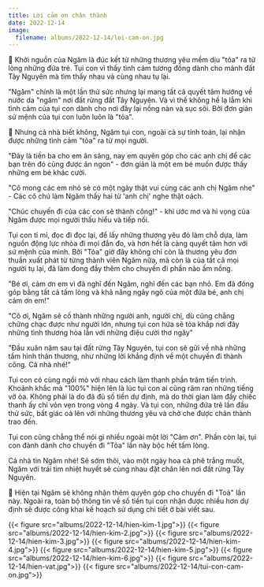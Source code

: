 ```yaml
---
title: Lời cảm ơn chân thành
date: 2022-12-14
image:
  filename: albums/2022-12-14/loi-cam-on.jpg
---
```


🌻 Khởi nguồn của Ngăm là đúc kết từ những thương yêu mềm dịu "tỏa" ra từ lòng những đứa trẻ. Tụi con vì thấy tình cảm tương đồng dành cho mảnh đất Tây Nguyên mà tìm thấy nhau và cùng nhau tụ lại.

"Ngăm" chính là một lần thử sức nhưng lại mang tất cả quyết tâm hướng về nước da "ngăm" nơi đất rừng đất Tây Nguyên. Và vì thế không hề lạ lẫm khi tình cảm của tụi con dành cho nơi đây lại nồng nàn và sục sôi. Bởi đơn giản sứ mệnh của tụi con luôn luôn là "tỏa".

🌻 Nhưng cả nhà biết không, Ngăm tụi con, ngoài cả sự tính toán, lại nhận được những tình cảm "tỏa" ra từ mọi người.

"Đây là tiền ba cho em ăn sáng, nay em quyên góp cho các anh chị để các bạn trên đó cũng được ăn ngon" - đơn giản là một em bé muốn được thấy những em bé khác cười.

"Cô mong các em nhỏ sẻ có một ngày thật vui cùng các anh chị Ngăm nhe" - Các cô chú làm Ngăm thấy hai từ 'anh chị' nghe thật oách.

"Chúc chuyến đi của các con sẽ thành công!" - khi ước mơ và hi vọng của Ngăm được mọi người thấu hiểu và tiếp nối.

Tụi con tỉ mỉ, đọc đi đọc lại, để lấy những thương yêu đó làm chỗ dựa, làm nguồn động lực nhòa đi mọi đắn đo, và hơn hết là càng quyết tâm hơn với sứ mệnh của mình. Bởi "Tỏa" giờ đây không chỉ còn là thương yêu đơn thuần xuất phát từ từng thành viên Ngăm nữa, mà còn là của tất cả mọi người tụ lại, đã làm đong đầy thêm cho chuyến đi phần nào ấm nồng.

"Bé ơi, cảm ơn em vì đã nghĩ đến Ngăm, nghĩ đến các bạn nhỏ. Em đã đóng góp bằng tất cả tấm lòng và khả năng ngây ngô của một đứa bé, anh chị cảm ơn em!"

"Cô ơi, Ngăm sẽ cố thành những người anh, người chị, dù cũng chẳng chững chạc được như người lớn, nhưng tụi con hứa sẽ tỏa khắp nơi đây những tình thương hòa lẫn với những điệu cười thơ ngây"

"Đầu xuân năm sau tại đất rừng Tây Nguyên, tụi con sẽ gửi về nhà những tấm hình thân thương, như những lời khẳng định về một chuyến đi thành công. Cả nhà nhé!"

Tụi con có cùng ngồi mò với nhau cách làm thanh phần trăm tiến trình. Khoảnh khắc mà "100%" hiện lên là lúc tụi con ai cũng râm ran những tiếng vỡ òa. Không phải là do đã đủ số tiền dự định, mà do thời gian làm đầy chiếc thanh ấy chỉ vỏn vẹn trong vòng 4 ngày. Và tụi con, những đứa trẻ lần đầu thử sức, bất giác oà lên với những thương yêu và chở che được chân thành trao đến.

Tụi con cũng chẳng thể nói gì nhiều ngoài một lời "Cảm ơn". Phần còn lại, tụi con đành dành cho chuyến đi "Tỏa" lần này bộc hết tấm lòng.

Cả nhà tin Ngăm nhé! Sẽ sớm thôi, vào một ngày hoa cà phê trắng muốt, Ngăm với trái tim nhiệt huyết sẽ cùng nhau đặt chân lên nơi đất rừng Tây Nguyên.

🌻 Hiện tại Ngăm sẽ không nhận thêm quyên góp cho chuyến đi "Toả" lần này. Ngoài ra, toàn bộ thông tin về số tiền tụi con nhận được nhiều hơn dự định sẽ được công khai kế hoạch sử dụng chi tiết ở bài viết sau.

{{< figure src="albums/2022-12-14/hien-kim-1.jpg">}}
{{< figure src="albums/2022-12-14/hien-kim-2.jpg">}}
{{< figure src="albums/2022-12-14/hien-kim-3.jpg">}}
{{< figure src="albums/2022-12-14/hien-kim-4.jpg">}}
{{< figure src="albums/2022-12-14/hien-kim-5.jpg">}}
{{< figure src="albums/2022-12-14/hien-kim-6.jpg">}}
{{< figure src="albums/2022-12-14/hien-vat.jpg">}}
{{< figure src="albums/2022-12-14/tui-con-cam-on.jpg">}}

